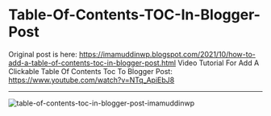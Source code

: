 # Table-Of-Contents-TOC-In-Blogger-Post
Original post is here: https://imamuddinwp.blogspot.com/2021/10/how-to-add-a-table-of-contents-toc-in-blogger-post.html
Video Tutorial For Add A Clickable Table Of Contents Toc To Blogger Post: https://www.youtube.com/watch?v=NTq_ApiEbJ8
<hr>
<img src="https://github.com/imamuddinwp/Table-Of-Contents-TOC-In-Blogger-Post/blob/main/table-of-contents-toc-in-blogger-post-imamuddinwp-.png" alt="table-of-contents-toc-in-blogger-post-imamuddinwp" />
<br>
